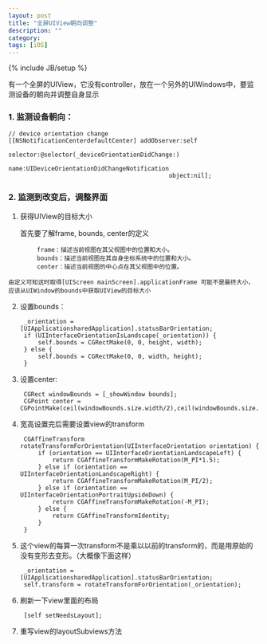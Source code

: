 ```yaml
---
layout: post
title: "全屏UIView朝向调整"
description: ""
category: 
tags: [iOS]
---
```

{% include JB/setup %}

有一个全屏的UIView，它没有controller，放在一个另外的UIWindows中，要监测设备的朝向并调整自身显示

### 1. 监测设备朝向：

	
	// device orientation change
	[[NSNotificationCenterdefaultCenter] addObserver:self
	                                           selector:@selector(_deviceOrientationDidChange:)
	                                               name:UIDeviceOrientationDidChangeNotification 
	                                             object:nil];
	

### 2. 监测到改变后，调整界面  
		

1. 获得UIView的目标大小  


	首先要了解frame, bounds, center的定义

```	
		frame：描述当前视图在其父视图中的位置和大小。  
		bounds：描述当前视图在其自身坐标系统中的位置和大小。  
		center：描述当前视图的中心点在其父视图中的位置。   
```

	由定义可知这时取得[UIScreen mainScreen].applicationFrame 可能不是最终大小，应该从UIWindow的bounds中获取UIView的目标大小


2. 设置bounds：

		_orientation = [UIApplicationsharedApplication].statusBarOrientation;
		if (UIInterfaceOrientationIsLandscape(_orientation)) {
			self.bounds = CGRectMake(0, 0, height, width);
		} else {
			self.bounds = CGRectMake(0, 0, width, height);
		}

3. 设置center:


		CGRect windowBounds = [_showWindow bounds];
		CGPoint center = CGPointMake(ceil(windowBounds.size.width/2),ceil(windowBounds.size.height/2));

4. 宽高设置完后需要设置view的transform 


		CGAffineTransform rotateTransformForOrientation(UIInterfaceOrientation orientation) {
			if (orientation == UIInterfaceOrientationLandscapeLeft) {
				return CGAffineTransformMakeRotation(M_PI*1.5);
			} else if (orientation == UIInterfaceOrientationLandscapeRight) {
				return CGAffineTransformMakeRotation(M_PI/2);
			} else if (orientation == UIInterfaceOrientationPortraitUpsideDown) {
				return CGAffineTransformMakeRotation(-M_PI);
			} else {
				return CGAffineTransformIdentity;
			}
		}

5. 这个view的每算一次transform不是乘以以前的transform的，而是用原始的没有变形去变形。（大概像下面这样）


		_orientation = [UIApplicationsharedApplication].statusBarOrientation;
		self.transform = rotateTransformForOrientation(_orientation);

6. 刷新一下view里面的布局

		[self setNeedsLayout];

7. 重写view的layoutSubviews方法

